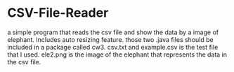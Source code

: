 # CSV-File-Reader
a simple program that reads the csv file and show the data by a image of  elephant. Includes auto resizing feature.
those two .java files should be included in a package called cw3.
csv.txt and example.csv is the test file that I used.
ele2.png is the image of the elephant that represents the data in the csv file.
